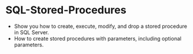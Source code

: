 # SQL-Stored-Procedures

- Show you how to create, execute, modify, and drop a stored procedure in SQL Server.
- How to create stored procedures with parameters, including optional parameters.
